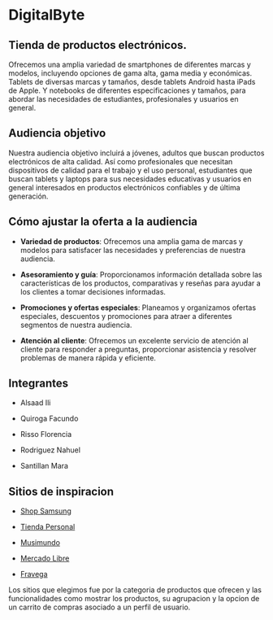 # **DigitalByte**

## **Tienda de productos electrónicos.**

Ofrecemos una amplia variedad de smartphones de diferentes marcas y modelos, incluyendo opciones de gama alta, gama media y económicas. 
Tablets de diversas marcas y tamaños, desde tablets Android hasta iPads de Apple. Y notebooks de diferentes especificaciones y tamaños, para abordar las necesidades de estudiantes, profesionales y usuarios en general. 

## **Audiencia objetivo**

Nuestra audiencia objetivo incluirá a jóvenes, adultos que buscan productos electrónicos de alta calidad. Así como profesionales que necesitan dispositivos de calidad para el trabajo y el uso personal, estudiantes que buscan tablets y laptops para sus necesidades educativas y usuarios en general interesados en productos electrónicos confiables y de última generación.

## **Cómo ajustar la oferta a la audiencia**

- **Variedad de productos**: Ofrecemos una amplia gama de marcas y modelos para satisfacer las necesidades y preferencias de nuestra audiencia.
* **Asesoramiento y guía**: Proporcionamos información detallada sobre las características de los productos, comparativas y reseñas para ayudar a los clientes a tomar decisiones informadas.
+ **Promociones y ofertas especiales**: Planeamos y organizamos ofertas especiales, descuentos y promociones para atraer a diferentes segmentos de nuestra audiencia.
- **Atención al cliente**: Ofrecemos un excelente servicio de atención al cliente para responder a preguntas, proporcionar asistencia y resolver problemas de manera rápida y eficiente.

## **Integrantes**
- Alsaad Ili
* Quiroga Facundo
+ Risso Florencia
- Rodriguez Nahuel
* Santillan Mara


## Sitios de inspiracion
- [Shop Samsung](https://shop.samsung.com/ar/)
* [Tienda Personal](https://tienda.personal.com.ar/)
+ [Musimundo](https://www.musimundo.com/)
- [Mercado Libre](https://www.mercadolibre.com.ar/)
* [Fravega](https://www.fravega.com/)

Los sitios que elegimos fue por la categoria de productos que ofrecen y las funcionalidades como mostrar los productos, su agrupacion y la opcion de un carrito de compras asociado a un perfil de usuario.
